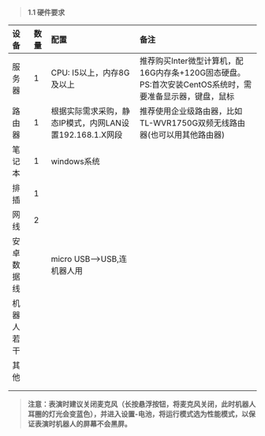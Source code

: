 > **1.1 硬件要求**

| 设备 | 数量 | 配置 | 备注 |
| :--- | :--- | :--- | :--- |
| 服务器 | 1 | CPU: I5以上，内存8G及以上 | 推荐购买Inter微型计算机，配16G内存条+120G固态硬盘。  PS:首次安装CentOS系统时，需要准备显示器，键盘，鼠标 |
| 路由器 | 1 | 根据实际需求采购，静态IP模式，内网LAN设置192.168.1.X网段 | 推荐使用企业级路由器，比如TL-WVR1750G双频无线路由器\(也可以用其他路由器\) |
| 笔记本 | 1 | windows系统 |  |
| 排插 | 1 |  |  |
| 网线 | 2 |  |  |
| 安卓数据线 |  | micro USB--&gt;USB,连机器人用 |  |
| 机器人若干 |  |  |  |
| 其他 |  |  |  |
|  |  |  |  |
|  |  |  |  |

> **注意：表演时建议关闭麦克风（长按悬浮按钮，将麦克风关闭，此时机器人耳圈的灯光会变蓝色），并进入设置-电池，将运行模式选为性能模式，以保证表演时机器人的屏幕不会黑屏。**




